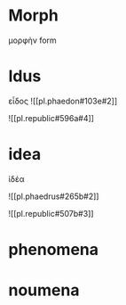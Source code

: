 


# Morph

μορφὴν form
# Idus
εἶδος
![[pl.phaedon#103e#2]]

![[pl.republic#596a#4]]


# idea
ἰδέα

![[pl.phaedrus#265b#2]]

![[pl.republic#507b#3]]
# phenomena

# noumena